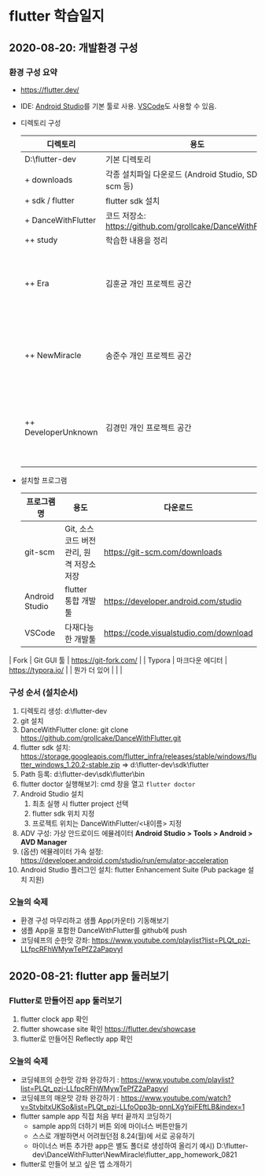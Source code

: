 # flutter 학습일지

## 2020-08-20: 개발환경 구성

### 환경 구성  요약

* https://flutter.dev/
* IDE: [Android Studio](https://developer.android.com/studio)를 기본 툴로 사용. [VSCode](https://code.visualstudio.com/download)도 사용할 수 있음.
* 디렉토리 구성

    | 디렉토리            | 용도                                                         | 비고                              |
    | ------------------- | ------------------------------------------------------------ | --------------------------------- |
    | D:\flutter-dev      | 기본 디렉토리                                                |                                   |
    | + downloads         | 각종 설치파일 다운로드 (Android Studio, SDK, git-scm 등)     |                                   |
    | + sdk / flutter     | flutter sdk 설치                                             |                                   |
    | + DanceWithFlutter  | 코드 저장소: https://github.com/grollcake/DanceWithFlutter.git |                                   |
    | ++ study            | 학습한 내용을 정리                                           |                                   |
    | ++ Era              | 김훈균 개인 프로젝트 공간                                    | flutter 프로젝트별 하위 폴더 생성 |
    | ++ NewMiracle       | 송준수 개인 프로젝트 공간                                    | flutter 프로젝트별 하위 폴더 생성 |
    | ++ DeveloperUnknown | 김경민 개인 프로젝트 공간                                    | flutter 프로젝트별 하위 폴더 생성 |
    |                     |                                                              |                                   |

* 설치할 프로그램

  | 프로그램명     | 용도                                      | 다운로드                               |
  | -------------- | ----------------------------------------- | -------------------------------------- |
  | git-scm        | Git, 소스코드 버전 관리, 원격 저장소 저장 | https://git-scm.com/downloads          |
  | Android Studio | flutter 통합 개발툴                       | https://developer.android.com/studio   |
  | VSCode         | 다재다능한 개발툴                         | https://code.visualstudio.com/download |
| Fork           | Git GUI 툴                                | https://git-fork.com/                  |
  | Typora         | 마크다운 에디터                           | https://typora.io/                     |
  | 뭔가 더 있어   |                                           |                                        |
  
  

### 구성 순서  (설치순서)

1. 디렉토리 생성: d:\flutter-dev
2. git 설치
3. DanceWithFlutter clone: git clone https://github.com/grollcake/DanceWithFlutter.git
4. flutter sdk 설치: https://storage.googleapis.com/flutter_infra/releases/stable/windows/flutter_windows_1.20.2-stable.zip  => d:\flutter-dev\sdk\flutter
5. Path 등록: d:\flutter-dev\sdk\flutter\bin
6. flutter doctor 실행해보기: cmd 창을 열고 `flutter doctor`
7. Android Studio 설치
   1. 최초 실행 시 flutter project 선택
   2. flutter sdk 위치 지정
   3. 프로젝트 위치는 DanceWithFlutter/<내이름> 지정
8. ADV 구성: 가상 안드로이드 에뮬레이터
   **Android Studio > Tools > Android > AVD Manager** 
9. (옵션) 에뮬레이터 가속 설정: https://developer.android.com/studio/run/emulator-acceleration
10. Android Studio 플러그인 설치: flutter Enhancement Suite (Pub package 설치 지원)

### 오늘의 숙제
* 환경 구성 마무리하고 샘플 App(카운터) 기동해보기
* 샘플 App을 포함한 DanceWithFlutter를 github에 push
* 코딩쉐프의 순한맛 강좌: https://www.youtube.com/playlist?list=PLQt_pzi-LLfpcRFhWMywTePfZ2aPapvyl




## 2020-08-21: flutter app 둘러보기

### Flutter로 만들어진 app 둘러보기

1. flutter clock app 확인
2. flutter showcase site 확인 
   https://flutter.dev/showcase
3. flutter로 만들어진 Reflectly app 확인    
   
### 오늘의 숙제
* 코딩쉐프의 순한맛 강좌 완강하기 : https://www.youtube.com/playlist?list=PLQt_pzi-LLfpcRFhWMywTePfZ2aPapvyl
* 코딩쉐프의 매운맛 강좌 완강하기 : https://www.youtube.com/watch?v=StvbitxUKSo&list=PLQt_pzi-LLfoOpp3b-pnnLXgYpiFEftLB&index=1
* flutter sample app 직접 처음 부터 끝까지 코딩하기
  - sample app의 더하기 버튼 외에 마이너스 버튼만들기
  - 스스로 개발하면서 어려웠던점 8.24(월)에 서로 공유하기
  - 마이너스 버튼 추가한 app은 별도 폴더로 생성하여 올리기
    예시) D:\flutter-dev\DanceWithFlutter\NewMiracle\flutter_app_homework_0821
* flutter로 만들어 보고 싶은 앱 소개하기
  
